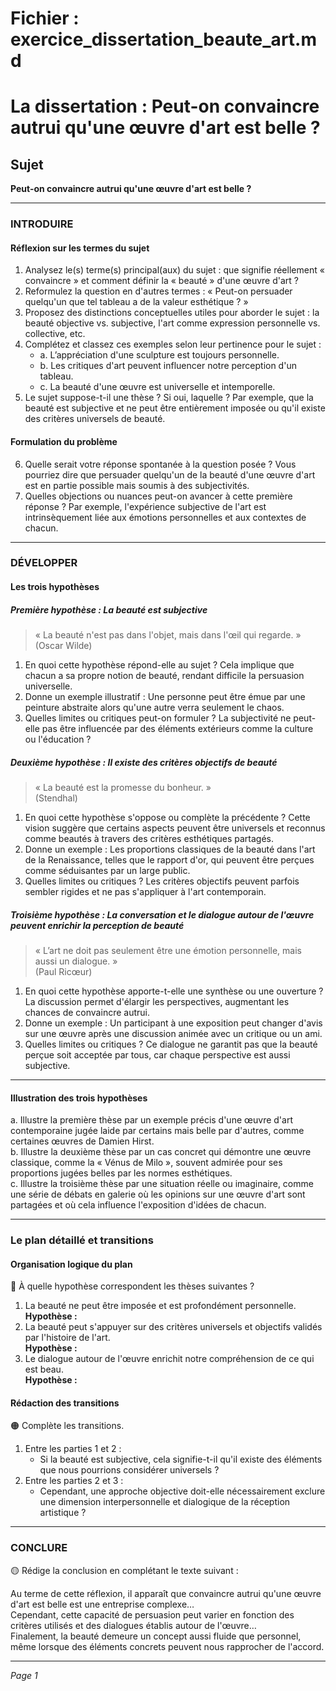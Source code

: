 # Fichier : exercice_dissertation_beaute_art.md

# La dissertation : Peut-on convaincre autrui qu'une œuvre d'art est belle ?

## Sujet
**Peut-on convaincre autrui qu'une œuvre d'art est belle ?**

---

### INTRODUIRE

#### Réflexion sur les termes du sujet

1. Analysez le(s) terme(s) principal(aux) du sujet : que signifie réellement « convaincre » et comment définir la « beauté » d'une œuvre d'art ? 
2. Reformulez la question en d'autres termes : « Peut-on persuader quelqu'un que tel tableau a de la valeur esthétique ? »
3. Proposez des distinctions conceptuelles utiles pour aborder le sujet : la beauté objective vs. subjective, l'art comme expression personnelle vs. collective, etc.
4. Complétez et classez ces exemples selon leur pertinence pour le sujet :
   - a. L’appréciation d'une sculpture est toujours personnelle.
   - b. Les critiques d'art peuvent influencer notre perception d'un tableau.
   - c. La beauté d'une œuvre est universelle et intemporelle.
5. Le sujet suppose-t-il une thèse ? Si oui, laquelle ? Par exemple, que la beauté est subjective et ne peut être entièrement imposée ou qu'il existe des critères universels de beauté.

#### Formulation du problème

6. Quelle serait votre réponse spontanée à la question posée ? Vous pourriez dire que persuader quelqu'un de la beauté d'une œuvre d'art est en partie possible mais soumis à des subjectivités.
7. Quelles objections ou nuances peut-on avancer à cette première réponse ? Par exemple, l'expérience subjective de l'art est intrinsèquement liée aux émotions personnelles et aux contextes de chacun.

---

### DÉVELOPPER

#### Les trois hypothèses

##### Première hypothèse : La beauté est subjective

> « La beauté n'est pas dans l'objet, mais dans l'œil qui regarde. »  
> (Oscar Wilde)

1. En quoi cette hypothèse répond-elle au sujet ? Cela implique que chacun a sa propre notion de beauté, rendant difficile la persuasion universelle.
2. Donne un exemple illustratif : Une personne peut être émue par une peinture abstraite alors qu'une autre verra seulement le chaos.
3. Quelles limites ou critiques peut-on formuler ? La subjectivité ne peut-elle pas être influencée par des éléments extérieurs comme la culture ou l'éducation ?

##### Deuxième hypothèse : Il existe des critères objectifs de beauté

> « La beauté est la promesse du bonheur. »  
> (Stendhal)

1. En quoi cette hypothèse s'oppose ou complète la précédente ? Cette vision suggère que certains aspects peuvent être universels et reconnus comme beautés à travers des critères esthétiques partagés.
2. Donne un exemple : Les proportions classiques de la beauté dans l'art de la Renaissance, telles que le rapport d'or, qui peuvent être perçues comme séduisantes par un large public.
3. Quelles limites ou critiques ? Les critères objectifs peuvent parfois sembler rigides et ne pas s'appliquer à l'art contemporain.

##### Troisième hypothèse : La conversation et le dialogue autour de l'œuvre peuvent enrichir la perception de beauté

> « L’art ne doit pas seulement être une émotion personnelle, mais aussi un dialogue. »  
> (Paul Ricœur)

1. En quoi cette hypothèse apporte-t-elle une synthèse ou une ouverture ? La discussion permet d'élargir les perspectives, augmentant les chances de convaincre autrui.
2. Donne un exemple : Un participant à une exposition peut changer d'avis sur une œuvre après une discussion animée avec un critique ou un ami.
3. Quelles limites ou critiques ? Ce dialogue ne garantit pas que la beauté perçue soit acceptée par tous, car chaque perspective est aussi subjective.

---

#### Illustration des trois hypothèses

a. Illustre la première thèse par un exemple précis d'une œuvre d'art contemporaine jugée laide par certains mais belle par d'autres, comme certaines œuvres de Damien Hirst.  
b. Illustre la deuxième thèse par un cas concret qui démontre une œuvre classique, comme la « Vénus de Milo », souvent admirée pour ses proportions jugées belles par les normes esthétiques.  
c. Illustre la troisième thèse par une situation réelle ou imaginaire, comme une série de débats en galerie où les opinions sur une œuvre d'art sont partagées et où cela influence l'exposition d'idées de chacun.

---

### Le plan détaillé et transitions

#### Organisation logique du plan

🔴 À quelle hypothèse correspondent les thèses suivantes ?

1. La beauté ne peut être imposée et est profondément personnelle.  
   **Hypothèse :** 
2. La beauté peut s'appuyer sur des critères universels et objectifs validés par l'histoire de l'art.  
   **Hypothèse :** 
3. Le dialogue autour de l'œuvre enrichit notre compréhension de ce qui est beau.  
   **Hypothèse :** 

#### Rédaction des transitions

🟠 Complète les transitions.

1. Entre les parties 1 et 2 :  
   - Si la beauté est subjective, cela signifie-t-il qu'il existe des éléments que nous pourrions considérer universels ?
2. Entre les parties 2 et 3 :  
   - Cependant, une approche objective doit-elle nécessairement exclure une dimension interpersonnelle et dialogique de la réception artistique ?

---

### CONCLURE

🟡 Rédige la conclusion en complétant le texte suivant :

Au terme de cette réflexion, il apparaît que convaincre autrui qu'une œuvre d'art est belle est une entreprise complexe…  
Cependant, cette capacité de persuasion peut varier en fonction des critères utilisés et des dialogues établis autour de l'œuvre…  
Finalement, la beauté demeure un concept aussi fluide que personnel, même lorsque des éléments concrets peuvent nous rapprocher de l'accord.  

--- 

*Page 1*
